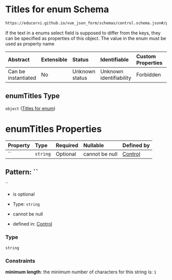 # Titles for enum Schema

```txt
https://educorvi.github.io/vue_json_form/schemas/control.schema.json#/properties/options/properties/enumTitles
```

If the text in a enums select field is supposed to differ from the keys, they can be specified as properties of this object. The value in the enum must be used as property name

| Abstract            | Extensible | Status         | Identifiable            | Custom Properties | Additional Properties | Access Restrictions | Defined In                                                                     |
| :------------------ | :--------- | :------------- | :---------------------- | :---------------- | :-------------------- | :------------------ | :----------------------------------------------------------------------------- |
| Can be instantiated | No         | Unknown status | Unknown identifiability | Forbidden         | Allowed               | none                | [control.schema.json\*](../schemas/control.schema.json "open original schema") |

## enumTitles Type

`object` ([Titles for enum](control-properties-options-properties-titles-for-enum.md))

# enumTitles Properties

| Property | Type     | Required | Nullable       | Defined by                                                                                                                                                                                                                 |
| :------- | :------- | :------- | :------------- | :------------------------------------------------------------------------------------------------------------------------------------------------------------------------------------------------------------------------- |
| ``       | `string` | Optional | cannot be null | [Control](control-properties-options-properties-titles-for-enum-patternproperties-.md "https://educorvi.github.io/vue_json_form/schemas/control.schema.json#/properties/options/properties/enumTitles/patternProperties/") |

## Pattern: ``



``

*   is optional

*   Type: `string`

*   cannot be null

*   defined in: [Control](control-properties-options-properties-titles-for-enum-patternproperties-.md "https://educorvi.github.io/vue_json_form/schemas/control.schema.json#/properties/options/properties/enumTitles/patternProperties/")

### &#x20;Type

`string`

### &#x20;Constraints

**minimum length**: the minimum number of characters for this string is: `1`

